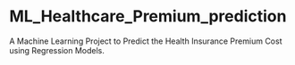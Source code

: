 # ML_Healthcare_Premium_prediction
A Machine Learning Project to Predict the Health Insurance Premium Cost using Regression Models.
